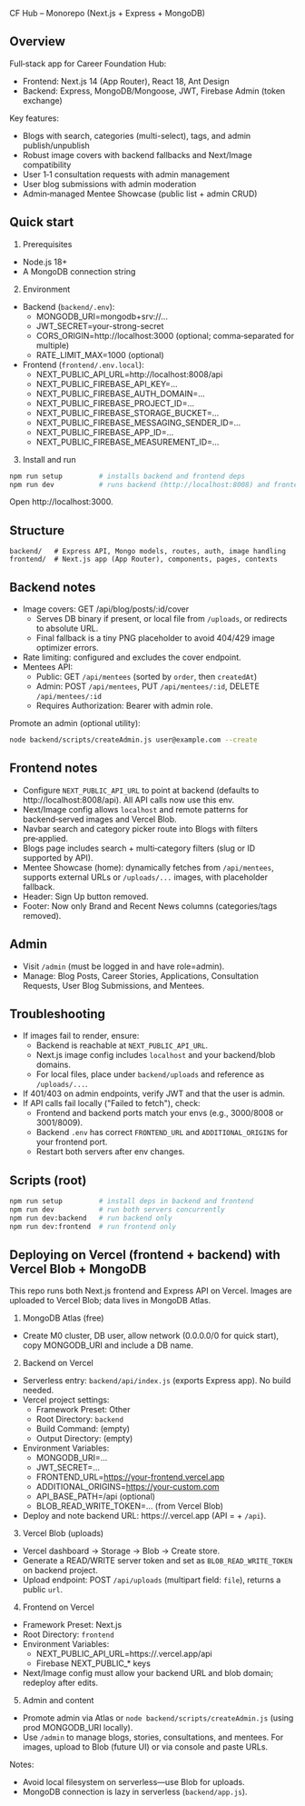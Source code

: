 CF Hub – Monorepo (Next.js + Express + MongoDB)

## Overview

Full‑stack app for Career Foundation Hub:
- Frontend: Next.js 14 (App Router), React 18, Ant Design
- Backend: Express, MongoDB/Mongoose, JWT, Firebase Admin (token exchange)

Key features:
- Blogs with search, categories (multi-select), tags, and admin publish/unpublish
- Robust image covers with backend fallbacks and Next/Image compatibility
- User 1‑1 consultation requests with admin management
- User blog submissions with admin moderation
- Admin‑managed Mentee Showcase (public list + admin CRUD)

## Quick start

1) Prerequisites
- Node.js 18+
- A MongoDB connection string

2) Environment
- Backend (`backend/.env`):
  - MONGODB_URI=mongodb+srv://...
  - JWT_SECRET=your-strong-secret
  - CORS_ORIGIN=http://localhost:3000 (optional; comma‑separated for multiple)
  - RATE_LIMIT_MAX=1000 (optional)
- Frontend (`frontend/.env.local`):
  - NEXT_PUBLIC_API_URL=http://localhost:8008/api
  - NEXT_PUBLIC_FIREBASE_API_KEY=...
  - NEXT_PUBLIC_FIREBASE_AUTH_DOMAIN=...
  - NEXT_PUBLIC_FIREBASE_PROJECT_ID=...
  - NEXT_PUBLIC_FIREBASE_STORAGE_BUCKET=...
  - NEXT_PUBLIC_FIREBASE_MESSAGING_SENDER_ID=...
  - NEXT_PUBLIC_FIREBASE_APP_ID=...
  - NEXT_PUBLIC_FIREBASE_MEASUREMENT_ID=...

3) Install and run

```bash
npm run setup         # installs backend and frontend deps
npm run dev           # runs backend (http://localhost:8008) and frontend (http://localhost:3000)
```

Open http://localhost:3000.

## Structure

```
backend/   # Express API, Mongo models, routes, auth, image handling
frontend/  # Next.js app (App Router), components, pages, contexts
```

## Backend notes

- Image covers: GET /api/blog/posts/:id/cover
  - Serves DB binary if present, or local file from `/uploads`, or redirects to absolute URL.
  - Final fallback is a tiny PNG placeholder to avoid 404/429 image optimizer errors.
- Rate limiting: configured and excludes the cover endpoint.
- Mentees API:
  - Public: GET `/api/mentees` (sorted by `order`, then `createdAt`)
  - Admin: POST `/api/mentees`, PUT `/api/mentees/:id`, DELETE `/api/mentees/:id`
  - Requires Authorization: Bearer <JWT> with admin role.

Promote an admin (optional utility):

```bash
node backend/scripts/createAdmin.js user@example.com --create
```


## Frontend notes

- Configure `NEXT_PUBLIC_API_URL` to point at backend (defaults to http://localhost:8008/api). All API calls now use this env.
- Next/Image config allows `localhost` and remote patterns for backend‑served images and Vercel Blob.
- Navbar search and category picker route into Blogs with filters pre‑applied.
- Blogs page includes search + multi‑category filters (slug or ID supported by API).
- Mentee Showcase (home): dynamically fetches from `/api/mentees`, supports external URLs or `/uploads/...` images, with placeholder fallback.
- Header: Sign Up button removed.
- Footer: Now only Brand and Recent News columns (categories/tags removed).

## Admin

- Visit `/admin` (must be logged in and have role=admin).
- Manage: Blog Posts, Career Stories, Applications, Consultation Requests, User Blog Submissions, and Mentees.


## Troubleshooting

- If images fail to render, ensure:
  - Backend is reachable at `NEXT_PUBLIC_API_URL`.
  - Next.js image config includes `localhost` and your backend/blob domains.
  - For local files, place under `backend/uploads` and reference as `/uploads/...`.
- If 401/403 on admin endpoints, verify JWT and that the user is admin.
- If API calls fail locally ("Failed to fetch"), check:
  - Frontend and backend ports match your envs (e.g., 3000/8008 or 3001/8009).
  - Backend `.env` has correct `FRONTEND_URL` and `ADDITIONAL_ORIGINS` for your frontend port.
  - Restart both servers after env changes.

## Scripts (root)

```bash
npm run setup         # install deps in backend and frontend
npm run dev           # run both servers concurrently
npm run dev:backend   # run backend only
npm run dev:frontend  # run frontend only
```


## Deploying on Vercel (frontend + backend) with Vercel Blob + MongoDB

This repo runs both Next.js frontend and Express API on Vercel. Images are uploaded to Vercel Blob; data lives in MongoDB Atlas.

1) MongoDB Atlas (free)
  - Create M0 cluster, DB user, allow network (0.0.0.0/0 for quick start), copy MONGODB_URI and include a DB name.

2) Backend on Vercel
  - Serverless entry: `backend/api/index.js` (exports Express app). No build needed.
  - Vercel project settings:
    - Framework Preset: Other
    - Root Directory: `backend`
    - Build Command: (empty)
    - Output Directory: (empty)
  - Environment Variables:
    - MONGODB_URI=...
    - JWT_SECRET=...
    - FRONTEND_URL=https://your-frontend.vercel.app
    - ADDITIONAL_ORIGINS=https://your-custom.com
    - API_BASE_PATH=/api (optional)
    - BLOB_READ_WRITE_TOKEN=... (from Vercel Blob)
  - Deploy and note backend URL: https://<backend>.vercel.app (API = + `/api`).

3) Vercel Blob (uploads)
  - Vercel dashboard → Storage → Blob → Create store.
  - Generate a READ/WRITE server token and set as `BLOB_READ_WRITE_TOKEN` on backend project.
  - Upload endpoint: POST `/api/uploads` (multipart field: `file`), returns a public `url`.

4) Frontend on Vercel
  - Framework Preset: Next.js
  - Root Directory: `frontend`
  - Environment Variables:
    - NEXT_PUBLIC_API_URL=https://<backend>.vercel.app/api
    - Firebase NEXT_PUBLIC_* keys
  - Next/Image config must allow your backend URL and blob domain; redeploy after edits.

5) Admin and content
  - Promote admin via Atlas or `node backend/scripts/createAdmin.js` (using prod MONGODB_URI locally).
  - Use `/admin` to manage blogs, stories, consultations, and mentees. For images, upload to Blob (future UI) or via console and paste URLs.

Notes:
  - Avoid local filesystem on serverless—use Blob for uploads.
  - MongoDB connection is lazy in serverless (`backend/app.js`).
